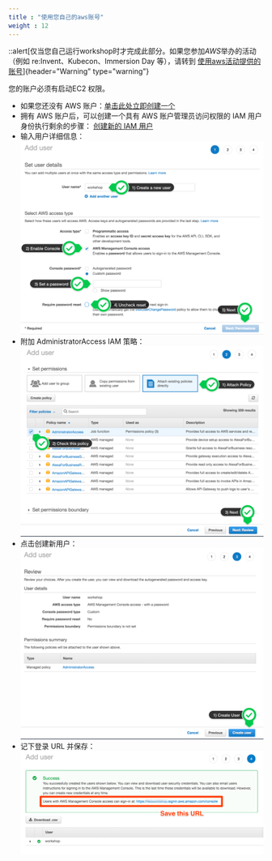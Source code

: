 ```yaml
---
title : "使用您自己的aws账号"
weight : 12
---
```


::alert[仅当您自己运行workshop时才完成此部分。如果您参加*AWS*举办的活动（例如 re\:Invent、Kubecon、Immersion Day 等），请转到 [使用aws活动提供的账号](/account/aws-event-account)]{header="Warning" type="warning"}

您的账户必须有启动EC2 权限。

* 如果您还没有 AWS 账户：[单击此处立即创建一个](https://aws.amazon.com/getting-started/)
* 拥有 AWS 账户后，可以创建一个具有 AWS 账户管理员访问权限的 IAM 用户身份执行剩余的步骤： [创建新的 IAM 用户](https://console.aws.amazon.com/iam/home?#/users$new)
* 输入用户详细信息：
  ![account_own_iam](/static/account_own_iam.png)
* 附加 AdministratorAccess IAM 策略：
  ![account_own_policy](/static/account_own_policy.png)
* 点击创建新用户：
  ![account_own_user](/static/account_own_user.png)
* 记下登录 URL 并保存：
  ![account_own_login](/static/account_own_login.png)
